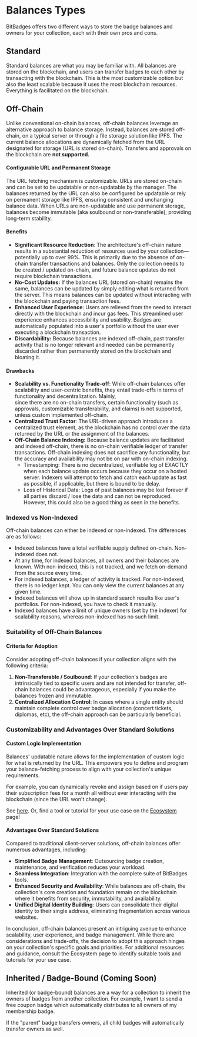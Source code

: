 # Balances Types

BitBadges offers two different ways to store the badge balances and owners for your collection, each with their own pros and cons.

## Standard

Standard balances are what you may be familiar with. All balances are stored on the blockchain, and users can transfer badges to each other by transacting with the blockchain. This is the most customizable option but also the least scalable because it uses the most blockchain resources. Everything is facilitated on the blockchain.

## Off-Chain

Unlike conventional on-chain balances, off-chain balances leverage an alternative approach to balance storage. Instead, balances are stored off-chain, on a typical server or through a file storage solution like IPFS. The current balance allocations are dynamically fetched from the URL designated for storage (URL is stored on-chain). Transfers and approvals on the blockchain are **not supported.**

#### Configurable URL and Permanent Storage

The URL fetching mechanism is customizable. URLs are stored on-chain and can be set to be updatable or non-updatable by the manager. The balances returned by the URL can also be configured be updatable or rely on permanent storage like IPFS, ensuring consistent and unchanging balance data. When URLs are non-updatable and use permanent storage, balances become immutable (aka soulbound or non-transferable), providing long-term stability.

#### Benefits

* **Significant Resource Reduction**: The architecture's off-chain nature results in a substantial reduction of resources used by your collection—potentially up to over 99%. This is primarily due to the absence of on-chain transfer transactions and balances. Only the collection needs to be created / updated on-chain, and future balance updates do not require blockchain transactions.
* **No-Cost Updates:** If the balances URL (stored on-chain) remains the same, balances can be updated by simply editing what is returned from the server. This means balances can be updated without interacting with the blockchain and paying transaction fees.
* **Enhanced User Experience**: Users are relieved from the need to interact directly with the blockchain and incur gas fees. This streamlined user experience enhances accessibility and usability. Badges are automatically populated into a user's portfolio without the user ever executing a blockchain transaction.
* **Discardability:** Because balances are indexed off-chain, past transfer activity that is no longer relevant and needed can be permanently discarded rather than permanently stored on the blockchain and bloating it.&#x20;

#### Drawbacks

* **Scalability vs. Functionality Trade-off**: While off-chain balances offer scalability and user-centric benefits, they entail trade-offs in terms of functionality and decentralization. Mainly, \
  since there are no on-chain transfers, certain functionality (such as approvals, customizable transferability, and claims) is not supported, unless custom implemented off-chain.&#x20;
* **Centralized Trust Factor**: The URL-driven approach introduces a centralized trust element, as the blockchain has no control over the data returned by the URL or the assignment of the balances.
* **Off-Chain Balance Indexing:** Because balance updates are facilitated and indexed off-chain, there is no on-chain verifiable ledger of transfer transactions. Off-chain indexing does not sacrifice any functionality, but the accuracy and availability may not be on par with on-chain indexing.
  * Timestamping: There is no decentralized, verifiable log of EXACTLY when each balance update occurs because they occur on a hosted server. Indexers will attempt to fetch and catch each update as fast as possible, if applicable, but there is bound to be delay.&#x20;
  * Loss of Historical Data: Logs of past balances may be lost forever if all parties discard / lose the data and can not be reproduced. However, this could also be a good thing as seen in the benefits.

### Indexed vs Non-Indexed

Off-chain balances can either be indexed or non-indexed. The differences are as follows:

* Indexed balances have a total verifiable supply defined on-chain. Non-indexed does not.
* At any time, for indexed balances, all owners and their balances are known. With non-indexed, this is not tracked, and we fetch on-demand from the source every time.
* For indexed balances, a ledger of activity is tracked. For non-indexed, there is no ledger kept. You can only view the current balances at any given time.
* Indexed balances will show up in standard search results like user's portfolios. For non-indexed, you have to check it manually.&#x20;
* Indexed balances have a limit of unique owners (set by the indexer) for scalability reasons, whereas non-indexed has no such limit.

### Suitability of Off-Chain Balances

#### Criteria for Adoption

Consider adopting off-chain balances if your collection aligns with the following criteria:

1. **Non-Transferable / Soulbound**: If your collection's badges are intrinsically tied to specific users and are not intended for transfer, off-chain balances could be advantageous, especially if you make the balances frozen and immutable.
2. **Centralized Allocation Control**: In cases where a single entity should maintain complete control over badge allocation (concert tickets, diplomas, etc), the off-chain approach can be particularly beneficial.

### Customizability and Advantages Over Standard Solutions

#### Custom Logic Implementation

Balances' updatable nature allows for the implementation of custom logic for what is returned by the URL. This empowers you to define and program your balance-fetching process to align with your collection's unique requirements.&#x20;

For example, you can dynamically revoke and assign based on if users pay their subscription fees for a month all without ever interacting with the blockchain (since the URL won't change).

See [here](../../for-developers/tutorials/create-and-host-off-chain-balances.md). Or, find a tool or tutorial for your use case on the [Ecosystem ](../ecosystem.md)page!

#### Advantages Over Standard Solutions

Compared to traditional client-server solutions, off-chain balances offer numerous advantages, including:

* **Simplified Badge Management**: Outsourcing badge creation, maintenance, and verification reduces your workload.
* **Seamless Integration**: Integration with the complete suite of BitBadges tools.
* **Enhanced Security and Availability**: While balances are off-chain, the collection's core creation and foundation remain on the blockchain where it benefits from security, immutability, and availability.
* **Unified Digital Identity Building**: Users can consolidate their digital identity to their single address, eliminating fragmentation across various websites.

In conclusion, off-chain balances present an intriguing avenue to enhance scalability, user experience, and badge management. While there are considerations and trade-offs, the decision to adopt this approach hinges on your collection's specific goals and priorities. For additional resources and guidance, consult the Ecosystem page to identify suitable tools and tutorials for your use case.

## Inherited / Badge-Bound (Coming Soon)

Inherited (or badge-bound) balances are a way for a collection to inherit the owners of badges from another collection. For example, I want to send a free coupon badge which automatically distributes to all owners of my membership badge.&#x20;

If the "parent" badge transfers owners, all child badges will automatically transfer owners as well.





